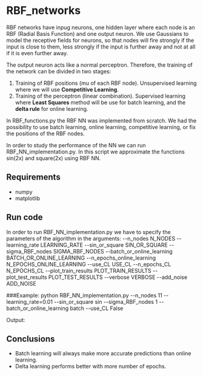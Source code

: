 # RBF_networks

RBF networks have inpug neurons, one hidden layer where each node is an RBF (Radial Basis Function) and one output neuron. We use Gaussians to model the receptive fields for neurons, so that nodes will fire strongly if the input is close to them, less strongly if the input is further away and not at all if it is even further away.  

The output neuron acts like a normal perceptron. Therefore, the training of the network can be divided in two stages: 
1. Training of RBF positions (mu of each RBF node). Unsupervised learning where we will use <b>Competitive Learning</b>. 
2. Training of the perceptron (linear combination). Supervised learning where <b>Least Squares</b> method will be use for batch learning, and the <b>delta rule</b> for online learning. 

In RBF_functions.py the RBF NN was implemented from scratch. We had the possibility to use batch learning, online learning, competitive learning, or fix the positions of the RBF nodes. 

In order to study the performance of the NN we can run RBF_NN_implementation.py. In this script we approximate the functions sin(2x) and square(2x) using RBF NN. 

## Requirements
- numpy
- matplotlib 

## Run code 
In order to run RBF_NN_implementation.py we have to specify the parameters of the algorithm in the arguments:
  --n_nodes N_NODES
  --learning_rate LEARNING_RATE
  --sin_or_square SIN_OR_SQUARE
  --sigma_RBF_nodes SIGMA_RBF_NODES
  --batch_or_online_learning BATCH_OR_ONLINE_LEARNING
  --n_epochs_online_learning N_EPOCHS_ONLINE_LEARNING
  --use_CL USE_CL
  --n_epochs_CL N_EPOCHS_CL
  --plot_train_results PLOT_TRAIN_RESULTS
  --plot_test_results PLOT_TEST_RESULTS
  --verbose VERBOSE
  --add_noise ADD_NOISE

###Example: 
python RBF_NN_implementation.py --n_nodes 11 --learning_rate=0.01 --sin_or_square sin --sigma_RBF_nodes 1 --batch_or_online_learning batch --use_CL False

Output:

## Conclusions
- Batch learning will always make more accurate predictions than online learning.
- Delta learning performs better with more number of epochs.

